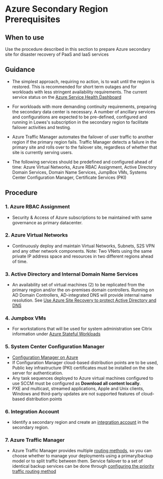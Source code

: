 # Azure Secondary Region Prerequisites

## When to use

Use the procedure described in this section to prepare Azure secondary site for disaster recovery of PaaS and IaaS services

## Guidance

* The simplest approach, requiring no action, is to wait until the region is restored. This is recommended for short term outages and for workloads with less stringent availability requirements. The current service status on the [Azure Service Health Dashboard](https://azure.microsoft.com/status/)

* For workloads with more demanding continuity requirements, preparing the secondary data center is necessary. A number of ancillary services and configurations are expected to be pre-defined, configured and running in Lowes's subscription in the secondary region to facilitate failover activities and testing.

* Azure Traffic Manager automates the failover of user traffic to another region if the primary region fails. Traffic Manager detects a failure in the primary site and rolls over to the failover site, regardless of whether that site is currently serving users.

* The following services should be predefined and configured ahead of time: Azure Virtual Networks, Azure RBAC Assignment, Active Directory Domain Services, Domain Name Services, JumpBox VMs, Systems Center Configuration Manager, Certificate Services (PKI)

## Procedure

### 1.  Azure RBAC Assignment
* Security & Access of Azure subscriptions to be maintained with same governance as primary datacenter.

### 2.  Azure Virtual Networks
* Continuously deploy and maintain Virtual Networks, Subnets, S2S VPN and any other network components. Note: Two VNets using the same private IP address space and resources in two different regions ahead of time.

### 3. Active Directory and Internal Domain Name Services
* An availability set of virtual machines (2) to be replicated from the primary region and/or the on-premises domain controllers. Running on AD Domain Controllers, AD-integrated DNS will provide internal name resolution. See [Use Azure Site Recovery to protect Active Directory and DNS](https://docs.microsoft.com/en-us/azure/site-recovery/site-recovery-active-directory)

### 4. Jumpbox VMs
* For workstations that will be used for system administration see Citrix information under [Azure Stateful Workloads](onenote:#2.3%20Azure%20Stateful%20Workloads&section-id={F0BE61F6-6020-49D3-8FB9-B0323B63A0B7}&page-id={B64468F6-B3B9-4D87-AEBE-C86174EB2BD4}&end&base-path=https://microsoft.sharepoint.com/teams/AATDevelopment2/SiteAssets/AAT%20Development%20Notebook/Disaster%20Recovery%20(Work%20in%20Progess).one)

### 5. System Center Configuration Manager
* [Configuration Manager on Azure](https://docs.microsoft.com/en-us/sccm/core/understand/configuration-manager-on-azure)
* If Configuration Manager cloud-based distribution points are to be used, Public key infrastructure (PKI) certificates must be installed on the site server for authentication.
* Any task sequences deployed to Azure virtual machines configured to use SCCM must be configured as **Download all content locally**.
* PXE and multicast, streamed applications, Apple and Unix clients, Windows and third-party updates are not supported features of cloud-based distribution points

### 6.  Integration Account
* Identify a secondary region and create an [integration account](https://docs.microsoft.com/en-us/azure/logic-apps/logic-apps-enterprise-integration-create-integration-account) in the secondary region.

### 7. Azure Traffic Manager
* Azure Traffic Manager provides multiple [routing methods](https://docs.microsoft.com/en-us/azure/traffic-manager/traffic-manager-routing-methods), so you can choose whether to manage your deployments using a primary/backup model or to split traffic between them. Service failover to a set of identical backup services can be done through [configuring the priority traffic routing method](https://docs.microsoft.com/en-us/azure/traffic-manager/traffic-manager-configure-priority-routing-method)